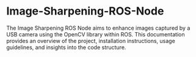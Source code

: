 # Image-Sharpening-ROS-Node
The Image Sharpening ROS Node aims to enhance images captured by a USB camera using the OpenCV library within ROS. This documentation provides an overview of the project, installation instructions, usage guidelines, and insights into the code structure.
